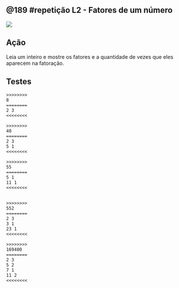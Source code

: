 ## @189 #repetição L2 - Fatores de um número
![](https://raw.githubusercontent.com/qxcodefup/moodle/master/base/189/figura.jpg)

## Ação
Leia um inteiro e mostre os fatores e a quantidade de vezes que eles aparecem na fatoração.


## Testes
```
>>>>>>>>
8
========
2 3
<<<<<<<<

>>>>>>>>
40
========
2 3
5 1
<<<<<<<<

>>>>>>>>
55
========
5 1
11 1
<<<<<<<<


>>>>>>>>
552
========
2 3
3 1
23 1
<<<<<<<<

>>>>>>>>
169400
========
2 3
5 2
7 1
11 2
<<<<<<<<

```